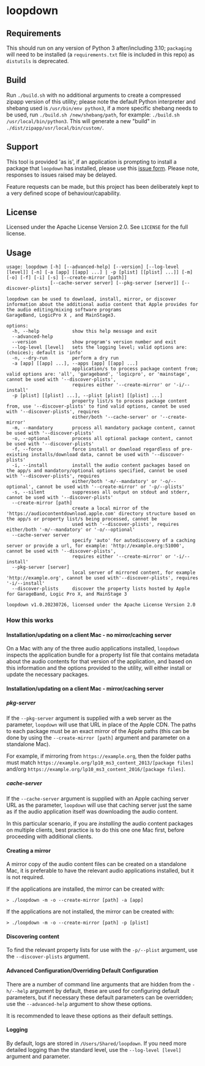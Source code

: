# loopdown
## Requirements
This should run on any version of Python 3 after/including 3.10; `packaging` will need to be installed (a `requirements.txt` file is included in this repo) as `distutils` is deprecated.

## Build
Run `./build.sh` with no additional arguments to create a compressed zipapp version of this utility; please note the default Python interpreter and shebang used is `/usr/bin/env python3`, if a more specific shebang needs to be used, run `./build.sh /new/shebang/path`, for example: `./build.sh /usr/local/bin/python3`. This will generate a new "build" in `./dist/zipapp/usr/local/bin/custom/`.

## Support
This tool is provided 'as is', if an application is prompting to install a package that `loopdown` has installed, please use this [issue form](https://github.com/carlashley/loopdown/issues/new?assignees=carlashley&labels=install+prompt&projects=&template=package-install-prompt-issue.md&title= "raise an issue").
Please note, responses to issues raised may be delayed.

Feature requests can be made, but this project has been deliberately kept to a very defined scope of behaviour/capability.

## License
Licensed under the Apache License Version 2.0. See `LICENSE` for the full license.

## Usage
```
usage: loopdown [-h] [--advanced-help] [--version] [--log-level [level]] [-n] [-a [app] [[app] ...] | -p [plist] [[plist] ...]] [-m] [-o] [-f] [-i] [-s] [--create-mirror [path]]
                [--cache-server server] [--pkg-server [server]] [--discover-plists]

loopdown can be used to download, install, mirror, or discover information about the additional audio content that Apple provides for the audio editing/mixing software programs
GarageBand, LogicPro X , and MainStage3.

options:
  -h, --help            show this help message and exit
  --advanced-help
  --version             show program's version number and exit
  --log-level [level]   sets the logging level; valid options are: (choices); default is 'info'
  -n, --dry-run         perform a dry run
  -a [app] [[app] ...], --apps [app] [[app] ...]
                        application/s to process package content from; valid options are: 'all', 'garageband', 'logicpro', or 'mainstage', cannot be used with '--discover-plists',
                        requires either '--create-mirror' or '-i/--install'
  -p [plist] [[plist] ...], --plist [plist] [[plist] ...]
                        property list/s to process package content from, use '--discover-plists' to find valid options, cannot be used with '--discover-plists', requires
                        either/both '--cache-server' or '--create-mirror'
  -m, --mandatory       process all mandatory package content, cannot be used with '--discover-plists'
  -o, --optional        process all optional package content, cannot be used with '--discover-plists'
  -f, --force           force install or download regardless of pre-existing installs/download data, cannot be used with '--discover-plists'
  -i, --install         install the audio content packages based on the app/s and mandatory/optional options specified, cannot be used with '--discover-plists', requires
                        either/both '-m/--mandatory' or '-o/--optional', cannot be used with '--create-mirror' or '-p/--plists'
  -s, --silent          suppresses all output on stdout and stderr, cannot be used with '--discover-plists'
  --create-mirror [path]
                        create a local mirror of the 'https://audiocontentdownload.apple.com' directory structure based on the app/s or property list/s being processed, cannot be
                        used with '--discover-plists', requires either/both '-m/--mandatory' or '-o/--optional'
  --cache-server server
                        specify 'auto' for autodiscovery of a caching server or provide a url, for example: 'http://example.org:51000', cannot be used with '--discover-plists',
                        requires either '--create-mirror' or '-i/--install'
  --pkg-server [server]
                        local server of mirrored content, for example 'http://example.org', cannot be used with'--discover-plists', requires '-i/--install'
  --discover-plists     discover the property lists hosted by Apple for GarageBand, Logic Pro X, and MainStage 3

loopdown v1.0.20230726, licensed under the Apache License Version 2.0
```

### How this works
#### Installation/updating on a client Mac - no mirror/caching server
On a Mac with any of the three audio applications installed, `loopdown` inspects the application bundle for a property list file that contains metadata about the audio contents for that version of the application, and based on this information and the options provided to the utility, will either install or update the necessary packages.

#### Installation/updating on a client Mac - mirror/caching server
##### pkg-server
If the `--pkg-server` argument is supplied with a web server as the parameter, `loopdown` will use that URL in place of the Apple CDN. The paths to each package must be an exact mirror of the Apple paths (this can be done by using the `--create-mirror [path]` argument and parameter on a standalone Mac).

For example, if mirroring from `https://example.org`, then the folder paths must match `https://example.org/lp10_ms3_content_2013/[package files]` and/org `https://example.org/lp10_ms3_content_2016/[package files]`.

##### cache-server
If the `--cache-server` argument is supplied with an Apple caching server URL as the parameter, `loopdown` will use that caching server just the same as if the audio application itself was downloading the audio content.

In this particular scenario, if you are _installing_ the audio content packages on multiple clients, best practice is to do this one one Mac first, before proceeding with additional clients.

#### Creating a mirror
A mirror copy of the audio content files can be created on a standalone Mac, it is preferable to have the relevant audio applications installed, but it is not required.

If the applications are installed, the mirror can be created with:
```
> ./loopdown -m -o --create-mirror [path] -a [app]
```

If the applications are not installed, the mirror can be created with:
```
> ./loopdown -m -o --create-mirror [path] -p [plist]
```

#### Discovering content
To find the relevant property lists for use with the `-p/--plist` argument, use the `--discover-plists` argument.


#### Advanced Configuration/Overriding Default Configuration
There are a number of command line arguments that are hidden from the `-h/--help` argument by default, these are used for configuring default parameters, but if necessary these default parameters can be overridden; use the `--advanced-help` argument to show these options.

It is recommended to leave these options as their default settings.


#### Logging
By default, logs are stored in `/Users/Shared/loopdown`. If you need more detailed logging than the standard level, use the `--log-level [level]` argument and parameter.
